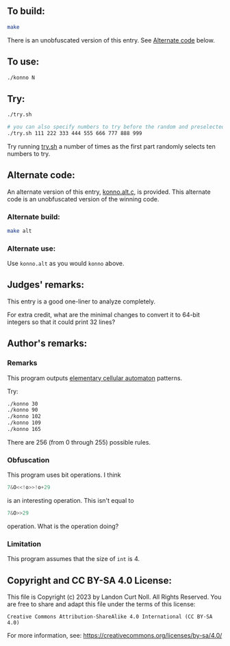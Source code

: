 ## To build:

```sh
make
```

There is an unobfuscated version of this entry. See [Alternate
code](#alternate-code) below.


## To use:

```sh
./konno N
```


## Try:

```sh
./try.sh

# you can also specify numbers to try before the random and preselected ones:
./try.sh 111 222 333 444 555 666 777 888 999
```

Try running [try.sh](try.sh) a number of times as the first part randomly
selects ten numbers to try.


## Alternate code:

An alternate version of this entry, [konno.alt.c](konno.alt.c), is provided.
This alternate code is an unobfuscated version of the winning code.


### Alternate build:

```sh
make alt
```


### Alternate use:

Use `konno.alt` as you would `konno` above.


## Judges' remarks:

This entry is a good one-liner to analyze completely.

For extra credit, what are the minimal changes to convert it to
64-bit integers so that it could print 32 lines?


## Author's remarks:

### Remarks

This program outputs [elementary cellular
automaton](http://mathworld.wolfram.com/ElementaryCellularAutomaton.html)
patterns.

Try:

```sh
./konno 30
./konno 90
./konno 102
./konno 109
./konno 165
```

There are 256 (from 0 through 255) possible rules.


### Obfuscation

This program uses bit operations. I think

```c
7&O<<!o>>!o+29
```

is an interesting operation. This isn't equal to

```c
7&O>>29
```

operation. What is the operation doing?


### Limitation

This program assumes that the size of `int` is 4.


## Copyright and CC BY-SA 4.0 License:

This file is Copyright (c) 2023 by Landon Curt Noll.  All Rights Reserved.
You are free to share and adapt this file under the terms of this license:

    Creative Commons Attribution-ShareAlike 4.0 International (CC BY-SA 4.0)

For more information, see: https://creativecommons.org/licenses/by-sa/4.0/

